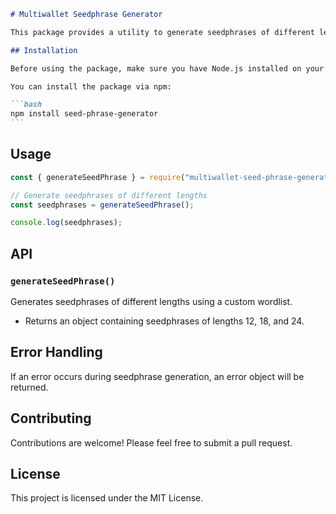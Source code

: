 ````markdown
# Multiwallet Seedphrase Generator

This package provides a utility to generate seedphrases of different lengths using a custom wordlist.

## Installation

Before using the package, make sure you have Node.js installed on your system.

You can install the package via npm:

```bash
npm install seed-phrase-generator
```
````

## Usage

```javascript
const { generateSeedPhrase } = require("multiwallet-seed-phrase-generator");

// Generate seedphrases of different lengths
const seedphrases = generateSeedPhrase();

console.log(seedphrases);
```

## API

### `generateSeedPhrase()`

Generates seedphrases of different lengths using a custom wordlist.

- Returns an object containing seedphrases of lengths 12, 18, and 24.

## Error Handling

If an error occurs during seedphrase generation, an error object will be returned.

## Contributing

Contributions are welcome! Please feel free to submit a pull request.

## License

This project is licensed under the MIT License.

```

```
